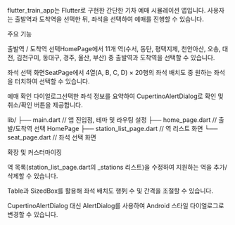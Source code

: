 flutter_train_app는 Flutter로 구현한 간단한 기차 예매 시뮬레이션 앱입니다. 사용자는 출발역과 도착역을 선택한 뒤, 좌석을 선택하여 예매를 진행할 수 있습니다.

주요 기능

출발역 / 도착역 선택HomePage에서 11개 역(수서, 동탄, 평택지제, 천안아산, 오송, 대전, 김천구미, 동대구, 경주, 울산, 부산) 중 출발역과 도착역을 선택할 수 있습니다.

좌석 선택 화면SeatPage에서 4열(A, B, C, D) × 20행의 좌석 배치도 중 원하는 좌석을 터치하여 선택할 수 있습니다.

예매 확인 다이얼로그선택한 좌석 정보를 요약하여 CupertinoAlertDialog로 확인 및 취소/확인 버튼을 제공합니다.


lib/
├── main.dart           // 앱 진입점, 테마 및 라우팅 설정
├── home_page.dart      // 출발/도착역 선택 HomePage
├── station_list_page.dart  // 역 리스트 화면
└── seat_page.dart      // 좌석 선택 화면


확장 및 커스터마이징

역 목록(station_list_page.dart의 _stations 리스트)을 수정하여 지원하는 역을 추가/삭제할 수 있습니다.

Table과 SizedBox를 활용해 좌석 배치도 행列 수 및 간격을 조절할 수 있습니다.

CupertinoAlertDialog 대신 AlertDialog를 사용하여 Android 스타일 다이얼로그로 변경할 수 있습니다.
